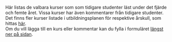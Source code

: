 Här listas de valbara kurser som som tidigare studenter läst under det fjärde och femte året. Vissa kurser har även kommentarer från tidigare studenter.  
Det finns fler kurser listade i utbildningsplanen för respektive årskull, som hittas [här](https://www.kth.se/student/kurser/program/clgym/?l=sv).  
Om du vill lägga till en kurs eller kommentar kan du fylla i formuläret [längst ner på sidan](#kursformulär).
